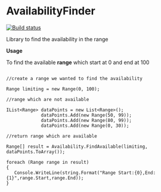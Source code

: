 # AvailabilityFinder

[![Build status](https://ci.appveyor.com/api/projects/status/06kcynwd3888l432/branch/master?svg=true)](https://ci.appveyor.com/project/SunMaungOo/availabilityfinder/branch/master)


Library to find the availability in the range

**Usage**

To find the available **range** which start at 0 and end at 100

```

//create a range we wanted to find the availability

Range limiting = new Range(0, 100);

//range which are not available

IList<Range> dataPoints = new List<Range>();
             dataPoints.Add(new Range(50, 99));
             dataPoints.Add(new Range(80, 99));
             dataPoints.Add(new Range(0, 30));

//return range which are available

Range[] result = Availability.FindAvailable(limiting, dataPoints.ToArray());

foreach (Range range in result)
{
   Console.WriteLine(string.Format("Range Start:{0},End:{1}",range.Start,range.End));
}

```
